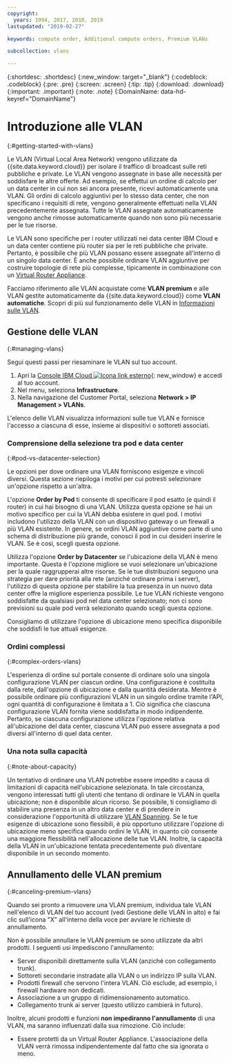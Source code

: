 ```yaml
---
copyright:
  years: 1994, 2017, 2018, 2019
lastupdated: "2019-02-27"

keywords: compute order, Additional compute orders, Premium VLANs

subcollection: vlans

---
```


{:shortdesc: .shortdesc}
{:new_window: target="_blank"}
{:codeblock: .codeblock}
{:pre: .pre}
{:screen: .screen}
{:tip: .tip}
{:download: .download}
{:important: .important}
{:note: .note}
{:DomainName: data-hd-keyref="DomainName"}

# Introduzione alle VLAN
{:#getting-started-with-vlans}

Le VLAN (Virtual Local Area Network) vengono utilizzate da {{site.data.keyword.cloud}} per isolare il traffico di broadcast sulle reti pubbliche e private. Le VLAN vengono assegnate in base alle necessità per soddisfare le altre offerte. Ad esempio, se effettui un ordine di calcolo per un data center in cui non sei ancora presente, ricevi automaticamente una VLAN. Gli ordini di calcolo aggiuntivi per lo stesso data center, che non specificano i requisiti di rete, vengono generalmente effettuati nella VLAN precedentemente assegnata. Tutte le VLAN assegnate automaticamente vengono anche rimosse automaticamente quando non sono più necessarie per le tue risorse.

Le VLAN sono specifiche per i router utilizzati nei data center IBM Cloud e un data center contiene più router sia per le reti pubbliche che private. Pertanto, è possibile che più VLAN possano essere assegnate all'interno di un singolo data center. È anche possibile ordinare VLAN aggiuntive per costruire topologie di rete più complesse, tipicamente in combinazione con un [Virtual Router Appliance](/docs/infrastructure/virtual-router-appliance?topic=virtual-router-appliance-getting-started-with-ibm-virtual-router-appliance).

Facciamo riferimento alle VLAN acquistate come **VLAN premium** e alle VLAN gestite automaticamente da {{site.data.keyword.cloud}} come **VLAN automatiche**. Scopri di più sul funzionamento delle VLAN in [Informazioni sulle VLAN](/docs/infrastructure/vlans?topic=vlans-about-vlans).


## Gestione delle VLAN
{:#managing-vlans}

Segui questi passi per riesaminare le VLAN sul tuo account.

  1. Apri la [Console IBM Cloud ![Icona link esterno](../../icons/launch-glyph.svg "Icona link esterno")](https://{DomainName}/){: new_window} e accedi al tuo account.
  2. Nel menu, seleziona **Infrastructure**.
  3. Nella navigazione del Customer Portal, seleziona **Network > IP Management > VLANs**.

L'elenco delle VLAN visualizza informazioni sulle tue VLAN e fornisce l'accesso a ciascuna di esse, insieme ai dispositivi o sottoreti associati.

### Comprensione della selezione tra pod e data center
{:#pod-vs-datacenter-selection}

Le opzioni per dove ordinare una VLAN forniscono esigenze e vincoli diversi. Questa sezione riepiloga i motivi per cui potresti selezionare un'opzione rispetto a un'altra.

L'opzione **Order by Pod** ti consente di specificare il pod esatto (e quindi il router) in cui hai bisogno di una VLAN. Utilizza questa opzione se hai un motivo specifico per cui la VLAN debba esistere in quel pod. I motivi includono l'utilizzo della VLAN con un dispositivo gateway o un firewall a più VLAN esistente. In genere, se ordini VLAN aggiuntive come parte di uno schema di distribuzione più grande, conosci il pod in cui desideri inserire le VLAN. Se è così, scegli questa opzione.

Utilizza l'opzione **Order by Datacenter** se l'ubicazione della VLAN è meno importante. Questa è l'opzione migliore se vuoi selezionare un'ubicazione per la quale raggrupperai altre risorse. Se le tue distribuzioni seguono una strategia per dare priorità alla rete (anziché ordinare prima i server), l'utilizzo di questa opzione per stabilire la tua presenza in un nuovo data center offre la migliore esperienza possibile. Le tue VLAN richieste vengono soddisfatte da qualsiasi pod nel data center selezionato; non ci sono previsioni su quale pod verrà selezionato quando scegli questa opzione.

Consigliamo di utilizzare l'opzione di ubicazione meno specifica disponibile che soddisfi le tue attuali esigenze.

### Ordini complessi
{:#complex-orders-vlans}

L'esperienza di ordine sul portale consente di ordinare solo una singola configurazione VLAN per ciascun ordine. Una configurazione è costituita dalla rete, dall'opzione di ubicazione e dalla quantità desiderata. Mentre è possibile ordinare più configurazioni VLAN in un singolo ordine tramite l'API, ogni quantità di configurazione è limitata a 1. Ciò significa che ciascuna configurazione VLAN fornita viene soddisfatta in modo indipendente. Pertanto, se ciascuna configurazione utilizza l'opzione relativa all'ubicazione del data center, ciascuna VLAN può essere assegnata a pod diversi all'interno di quel data center.

### Una nota sulla capacità
{:#note-about-capacity}

Un tentativo di ordinare una VLAN potrebbe essere impedito a causa di limitazioni di capacità nell'ubicazione selezionata. In tale circostanza, vengono interessati tutti gli utenti che tentano di ordinare le VLAN in quella ubicazione; non è disponibile alcun ricorso. Se possibile, ti consigliamo di stabilire una presenza in un altro data center e di prendere in considerazione l'opportunità di utilizzare [VLAN Spanning](/docs/infrastructure/vlans?topic=vlans-vlan-spanning). Se le tue esigenze di ubicazione sono flessibili, è più opportuno utilizzare l'opzione di ubicazione meno specifica quando ordini le VLAN, in quanto ciò consente una maggiore flessibilità nell'allocazione delle tue VLAN. Inoltre, la capacità della VLAN in un'ubicazione tentata precedentemente può diventare disponibile in un secondo momento.


## Annullamento delle VLAN premium
{:#canceling-premium-vlans}

Quando sei pronto a rimuovere una VLAN premium, individua tale VLAN nell'elenco di VLAN del tuo account (vedi Gestione delle VLAN in alto) e fai clic sull'icona "X" all'interno della voce per avviare le richieste di annullamento.

Non è possibile annullare le VLAN premium se sono utilizzate da altri prodotti. I seguenti usi impediscono l'annullamento:

  * Server disponibili direttamente sulla VLAN (anziché con collegamento trunk).
  * Sottoreti secondarie instradate alla VLAN o un indirizzo IP sulla VLAN.
  * Prodotti firewall che servono l'intera VLAN. Ciò esclude, ad esempio, i firewall hardware non dedicati.
  * Associazione a un gruppo di ridimensionamento automatico.
  * Collegamento trunk ai server (questo utilizzo cambierà in futuro).

Inoltre, alcuni prodotti e funzioni **non impediranno l'annullamento** di una VLAN, ma saranno influenzati dalla sua rimozione. Ciò include:

  * Essere protetti da un Virtual Router Appliance. L'associazione della VLAN verrà rimossa indipendentemente dal fatto che sia ignorata o meno.
